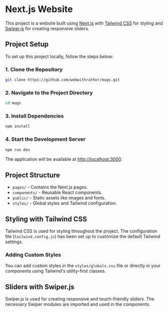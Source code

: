# Next.js Website

This project is a website built using [Next.js](https://nextjs.org/) with [Tailwind CSS](https://tailwindcss.com/) for styling and [Swiper.js](https://swiperjs.com/) for creating responsive sliders.

## Project Setup

To set up this project locally, follow the steps below:

### 1. Clone the Repository

```bash
git clone https://github.com/webwithrathor/mugs.git
```

### 2. Navigate to the Project Directory

```bash
cd mugs
```

### 3. Install Dependencies

```bash
npm install
```

### 4. Start the Development Server

```bash
npm run dev
```

The application will be available at [http://localhost:3000](http://localhost:3000).

## Project Structure

- `pages/` - Contains the Next.js pages.
- `components/` - Reusable React components.
- `public/` - Static assets like images and fonts.
- `styles/` - Global styles and Tailwind configuration.

## Styling with Tailwind CSS

Tailwind CSS is used for styling throughout the project. The configuration file (`tailwind.config.js`) has been set up to customize the default Tailwind settings.

### Adding Custom Styles

You can add custom styles in the `styles/globals.css` file or directly in your components using Tailwind's utility-first classes.

## Sliders with Swiper.js

Swiper.js is used for creating responsive and touch-friendly sliders. The necessary Swiper modules are imported and used in the components.

